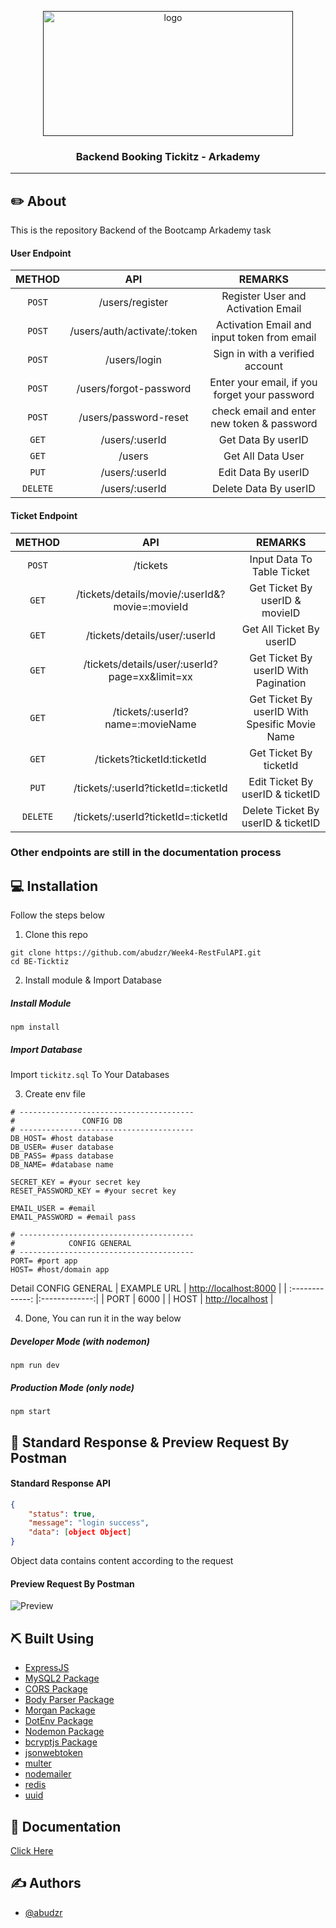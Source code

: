 <p align="center">
  <a href="" rel="noopener">
 <img width=400px height=200px src="https://bookingtickitz.netlify.app/assets/img/logo.png" alt="logo"></a>
</p>

<h3 align="center">Backend Booking Tickitz - Arkademy</h3>

---

## ✏️ About

This is the repository Backend of the Bootcamp Arkademy task

#### User Endpoint

|  METHOD  |             API             |                    REMARKS                    |
| :------: | :-------------------------: | :-------------------------------------------: |
|  `POST`  |       /users/register       |      Register User and Activation Email       |
|  `POST`  | /users/auth/activate/:token |  Activation Email and input token from email  |
|  `POST`  |        /users/login         |        Sign in with a verified account        |
|  `POST`  |   /users/forgot-password    | Enter your email, if you forget your password |
|  `POST`  |    /users/password-reset    |  check email and enter new token & password   |
|  `GET`   |       /users/:userId        |              Get Data By userID               |
|  `GET`   |           /users            |               Get All Data User               |
|  `PUT`   |       /users/:userId        |              Edit Data By userID              |
| `DELETE` |       /users/:userId        |             Delete Data By userID             |

#### Ticket Endpoint

|  METHOD  |                      API                       |                    REMARKS                    |
| :------: | :--------------------------------------------: | :-------------------------------------------: |
|  `POST`  |                    /tickets                    |          Input Data To Table Ticket           |
|  `GET`   | /tickets/details/movie/:userId&?movie=:movieId |        Get Ticket By userID & movieID         |
|  `GET`   |         /tickets/details/user/:userId          |           Get All Ticket By userID            |
|  `GET`   | /tickets/details/user/:userId?page=xx&limit=xx |     Get Ticket By userID With Pagination      |
|  `GET`   |        /tickets/:userId?name=:movieName        | Get Ticket By userID With Spesific Movie Name |
|  `GET`   |           /tickets?ticketId:ticketId           |            Get Ticket By ticketId             |
|  `PUT`   |      /tickets/:userId?ticketId=:ticketId       |       Edit Ticket By userID & ticketID        |
| `DELETE` |      /tickets/:userId?ticketId=:ticketId       |      Delete Ticket By userID & ticketID       |

### Other endpoints are still in the documentation process

## 💻 Installation

Follow the steps below

1. Clone this repo

```
git clone https://github.com/abudzr/Week4-RestFulAPI.git
cd BE-Ticktiz
```

2. Install module & Import Database

##### Install Module

```
npm install
```

##### Import Database

Import `tickitz.sql` To Your Databases

3. Create env file

```
# ---------------------------------------
#               CONFIG DB
# ---------------------------------------
DB_HOST= #host database
DB_USER= #user database
DB_PASS= #pass database
DB_NAME= #database name

SECRET_KEY = #your secret key
RESET_PASSWORD_KEY = #your secret key

EMAIL_USER = #email
EMAIL_PASSWORD = #email pass

# ---------------------------------------
#            CONFIG GENERAL
# ---------------------------------------
PORT= #port app
HOST= #host/domain app
```

Detail CONFIG GENERAL
| EXAMPLE URL | [http://localhost:8000]() |
| :-------------: |:-------------:|
| PORT | 6000 |
| HOST | [http://localhost]() |

4. Done, You can run it in the way below

##### Developer Mode (with nodemon)

```
npm run dev
```

##### Production Mode (only node)

```
npm start
```

## 🔖 Standard Response & Preview Request By Postman

#### Standard Response API

```json
{
    "status": true,
    "message": "login success",
    "data": [object Object]
}
```

Object data contains content according to the request

#### Preview Request By Postman

![Preview](https://i.ibb.co/McdR01S/sample.png)

## ⛏️ Built Using

- [ExpressJS](https://expressjs.com)
- [MySQL2 Package](https://www.npmjs.com/package/mysql2)
- [CORS Package](https://www.npmjs.com/package/cors)
- [Body Parser Package](https://www.npmjs.com/package/body-parser)
- [Morgan Package](https://www.npmjs.com/package/morgan)
- [DotEnv Package](https://www.npmjs.com/package/dotenv)
- [Nodemon Package](https://www.npmjs.com/package/nodemon)
- [bcryptjs Package](https://www.npmjs.com/package/bcryptjs)
- [jsonwebtoken](https://www.npmjs.com/package/jsonwebtoken)
- [multer](https://www.npmjs.com/package/multer)
- [nodemailer](https://www.npmjs.com/package/nodemailer)
- [redis](https://www.npmjs.com/package/redis)
- [uuid](https://www.npmjs.com/package/uuid)

## 💭 Documentation

[Click Here](https://www.getpostman.com/collections/6b9dbd558d3e28e4e72d)

## ✍️ Authors

- [@abudzr](https://github.com/abudzr)
